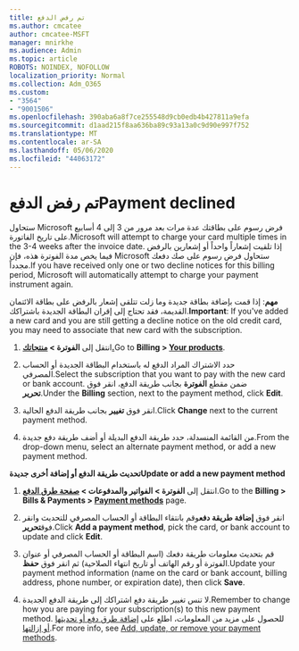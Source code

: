 ```yaml
---
title: تم رفض الدفع
ms.author: cmcatee
author: cmcatee-MSFT
manager: mnirkhe
ms.audience: Admin
ms.topic: article
ROBOTS: NOINDEX, NOFOLLOW
localization_priority: Normal
ms.collection: Adm_O365
ms.custom:
- "3564"
- "9001506"
ms.openlocfilehash: 390aba6a8f7ce255548d9cb0edb4b427811a9efa
ms.sourcegitcommit: d1aad215f8aa636ba89c93a13a0c9d90e997f752
ms.translationtype: MT
ms.contentlocale: ar-SA
ms.lasthandoff: 05/06/2020
ms.locfileid: "44063172"
---
```

# <a name="payment-declined"></a><span data-ttu-id="edba3-102">تم رفض الدفع</span><span class="sxs-lookup"><span data-stu-id="edba3-102">Payment declined</span></span>

<span data-ttu-id="edba3-103">ستحاول Microsoft فرض رسوم على بطاقتك عدة مرات بعد مرور من 3 إلى 4 أسابيع على تاريخ الفاتورة.</span><span class="sxs-lookup"><span data-stu-id="edba3-103">Microsoft will attempt to charge your card multiple times in the 3-4 weeks after the invoice date.</span></span>  <span data-ttu-id="edba3-104">إذا تلقيت إشعاراً واحداً أو إشعارين بالرفض فيما يخص مدة الفوترة هذه، فإن Microsoft ستحاول فرض رسوم على صك دفعك مجدداً.</span><span class="sxs-lookup"><span data-stu-id="edba3-104">If you have received only one or two decline notices for this billing period, Microsoft will automatically attempt to charge your payment instrument again.</span></span>  

<span data-ttu-id="edba3-105">**مهم**: إذا قمت بإضافة بطاقة جديدة وما زلت تتلقى إشعار بالرفض على بطاقة الائتمان القديمة، فقد تحتاج إلى إقران البطاقة الجديدة باشتراكك.</span><span class="sxs-lookup"><span data-stu-id="edba3-105">**Important**: If you've added a new card and you are still getting a decline notice on the old credit card, you may need to associate that new card with the subscription.</span></span>

1. <span data-ttu-id="edba3-106">انتقل إلى **الفوترة > [منتجاتك.](https://go.microsoft.com/fwlink/p/?linkid=842054)**</span><span class="sxs-lookup"><span data-stu-id="edba3-106">Go to **Billing > [Your products](https://go.microsoft.com/fwlink/p/?linkid=842054)**.</span></span>

2. <span data-ttu-id="edba3-107">حدد الاشتراك المراد الدفع له باستخدام البطاقة الجديدة أو الحساب المصرفي.</span><span class="sxs-lookup"><span data-stu-id="edba3-107">Select the subscription that you want to pay with the new card or bank account.</span></span> <span data-ttu-id="edba3-108">ضمن مقطع **الفوترة** بجانب طريقة الدفع، انقر فوق **تحرير**.</span><span class="sxs-lookup"><span data-stu-id="edba3-108">Under the **Billing** section, next to the payment method, click **Edit**.</span></span>

3. <span data-ttu-id="edba3-109">انقر فوق **تغيير** بجانب طريقة الدفع الحالية.</span><span class="sxs-lookup"><span data-stu-id="edba3-109">Click **Change** next to the current payment method.</span></span>

4. <span data-ttu-id="edba3-110">من القائمة المنسدلة، حدد طريقة الدفع البديلة أو أضف طريقة دفع جديدة.</span><span class="sxs-lookup"><span data-stu-id="edba3-110">From the drop-down menu, select an alternate payment method, or add a new payment method.</span></span>

<span data-ttu-id="edba3-111">**تحديث طريقة الدفع أو إضافة أخرى جديدة**</span><span class="sxs-lookup"><span data-stu-id="edba3-111">**Update or add a new payment method**</span></span>

1. <span data-ttu-id="edba3-112">انتقل إلى **الفوترة > الفواتير والمدفوعات > [صفحة طرق الدفع](https://go.microsoft.com/fwlink/p/?linkid=2018806)**.</span><span class="sxs-lookup"><span data-stu-id="edba3-112">Go to the **Billing > Bills & Payments > [Payment methods](https://go.microsoft.com/fwlink/p/?linkid=2018806)** page.</span></span>

2. <span data-ttu-id="edba3-113">انقر فوق **إضافة طريقة دفع**وقم بانتقاء البطاقة أو الحساب المصرفي للتحديث وانقر فوق**تحرير**.</span><span class="sxs-lookup"><span data-stu-id="edba3-113">Click **Add a payment method**, pick the card, or bank account to update and click **Edit**.</span></span>

3. <span data-ttu-id="edba3-114">قم بتحديث معلومات طريقة دفعك (اسم البطاقة أو الحساب المصرفي أو عنوان الفوترة أو رقم الهاتف أو تاريخ انتهاء الصلاحية) ثم انقر فوق **حفظ**.</span><span class="sxs-lookup"><span data-stu-id="edba3-114">Update your payment method information (name on the card or bank account, billing address, phone number, or expiration date), then click **Save**.</span></span>

4. <span data-ttu-id="edba3-115">لا تنس تغيير طريقة دفع اشتراكك إلى طريقة الدفع الجديدة.</span><span class="sxs-lookup"><span data-stu-id="edba3-115">Remember to change how you are paying for your subscription(s) to this new payment method.</span></span> <span data-ttu-id="edba3-116">للحصول على مزيد من المعلومات، اطلع على [إضافة طرق دفع أو تحديثها أو إزالتها](https://go.microsoft.com/fwlink/?linkid=2118133).</span><span class="sxs-lookup"><span data-stu-id="edba3-116">For more info, see [Add, update, or remove your payment methods](https://go.microsoft.com/fwlink/?linkid=2118133).</span></span>
